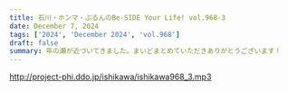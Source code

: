 ```yaml
---
title: 石川・ホンマ・ぶるんのBe-SIDE Your Life! vol.968-3
date: December 7, 2024
tags: ['2024', 'December 2024', 'vol.968']
draft: false
summary: 年の瀬が近づいてきました。まいどまとめていただきありがとうございます！
---
```


http://project-phi.ddo.jp/ishikawa/ishikawa968_3.mp3